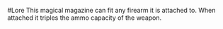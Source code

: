#Lore 
This magical magazine can fit any firearm it is attached to. When attached it triples the ammo capacity of the weapon.